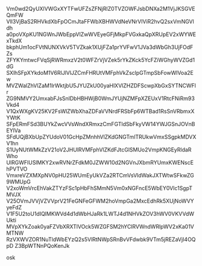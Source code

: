 Vm0wd2QyUXlVWGxXYTFwUFZsZFNjRlZ0TVZOWFJsbDNXa2M1VjJKSGVEQmFW
Vll3VjBaS2RHVkdXbFpOCmJtaFFWbXBHWVdNeVNrVlViR2hvQ2sxVmNGVldh
a0poVXpKU1NGWnJWbEppVlZwWVEyeGFjMkpFVGxkaQpXRUpEV2xWYWExTkdX
bkphUm1ocFVtNUNXVkV5TVZkak1XUjFZa1prYVFwV1JVa3dWbGh3UjFOdFZs
ZFYKYmtwcFVqSjRWRmxzV2t0WFZrVjVZek5rYkZKck5YcFZiWGhyWVZGd1dG
SXlhSFpXYkdoM1V6RlJlVlJZCmFHRUtVMFphVkZsclpGTmpSbFowWlVoa2Ew
MVZWalZhVlZaM1lrWktjbU5JYUZkU00yaHlXVlZHZDFScwpXbGxSYTNCWFlr
ZG9NMVY2UmxabFJsSnlDbHBHWjB0WmJYUjNZMFpXZEUxV1RtcFNiRm93Vkd4
V1QxWXgKV25KV2FsWlZWbXhaZDFaVVNrdFRSbFp6WTBad1RsSnVRbmxXYWtK
SFpERmFSd3BUYkZwcVVsWndXRmxzCmFGTldSbFkyVW14YWJGSnJOVnBEYlVa
SFdUQjBXbUpZYUdoV01GcHpZMnhhVlZKdGNGTmlTRUkwVmxSSgpkMDVXV1hn
S1UyNUtWMkZzV21oV2JHUlRVMFphVlZKdFJtcGlSMUo2VmpKNGEyRldaRWho
UlRGWFlUSlMKY2xwRVNrZFdkM0JZWW10d2NGVnJXbmRYUmxKWENscEhPVTVO
VmxreVZXMXpNV0pHU25WUmEyUkVZa2RTCmVsVldWakJXTWtwSFkwZG9WMUpG
V2xoWmVrcEhVakZTYzFSc1pHbFhSMmN5Vm0xNGFncE5WbEY0Vlc1SgpTMVJX
V25OVmJVVjVZVVprV21FeGNFeGFWM2hoVmpGa2MxcEdhRk5XUjNoWVYyeFdZ
V1F5U2toU1dIQlMKWVd4d1dWbHJaRk1LWTJ4d1NHVkZOV3hWV0VKVVdWUkti
MVpXYkZoak0yaFZVbXRXTlVOck5WZGFSM2hYClRVWndWRlpWV2xKa01VMTNW
RzVXWVZOR1NuTldWbEYzQ2s5VlRtNWpSRnBvVFdwbk9VTm5jREZaVjI4OQpD
Z3BpWTNnPQoKenJk

osk